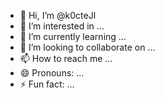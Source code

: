 - 👋 Hi, I’m @k0cteJl
- 👀 I’m interested in ...
- 🌱 I’m currently learning ...
- 💞️ I’m looking to collaborate on ...
- 📫 How to reach me ...
- 😄 Pronouns: ...
- ⚡ Fun fact: ...

<!---
k0cteJl/k0cteJl is a ✨ special ✨ repository because its `README.md` (this file) appears on your GitHub profile.
You can click the Preview link to take a look at your changes.
--->
